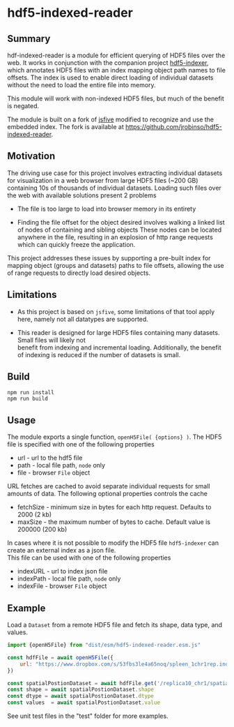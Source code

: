 # hdf5-indexed-reader

## Summary

hdf-indexed-reader is a module for efficient querying of HDF5 files over the web.  It works in 
conjunction with the companion project [hdf5-indexer](https://github.com/jrobinso/hdf5-indexer), which annotates
HDF5 files with an index mapping object path names to file offsets.  The index is used to enable 
direct loading of individual datasets without the need to load the entire file into memory.

This module will work with non-indexed HDF5 files, but much of the benefit is negated.

The module is built on a fork of [jsfive](https://github.com/usnistgov/jsfive)
modified to recognize and use the  embedded index.  The fork is available at
https://github.com/jrobinso/hdf5-indexed-reader.  

## Motivation

The driving use case for this project involves extracting individual datasets for visualization in a web browser
from large HDF5 files (~200 GB) containing 10s of thousands of individual datasets.  Loading such files over
the web with available solutions present 2 problems

* The file is too large to load into browser memory in its entirety

* Finding the file offset for the object desired involves walking a linked list of nodes of containing and sibling objects
  These nodes can be located anywhere in the file, resulting in an explosion of http range requests which can quickly
  freeze the application.

This project addresses these issues by supporting a pre-built index for mapping object (groups and datasets)
paths to file offsets, allowing the use of range requests to directly load desired objects.


## Limitations

* As this project is based on `jsfive`,  some limitations of that tool apply here, namely not all datatypes are supported.

* This reader is designed for large HDF5 files containing many datasets.  Small files will likely not  
benefit from indexing and incremental loading.  Additionally, the benefit of indexing is reduced if the number 
of datasets is small. 

  
## Build

```
npm run install
npm run build
```

## Usage

The module exports a single function, ```openH5File( {options} )```.  The HDF5 file is specified with one of the following
properties

* url - url to the hdf5 file
* path - local file path, `node` only
* file - browser `File` object

URL fetches are cached to avoid separate individual requests for small amounts of data.  The following optional properties controls
the cache

* fetchSize - minimum size in bytes for each http request.  Defaults to 2000  (2 kb)
* maxSize - the maximum number of bytes to cache.  Default value is 200000  (200 kb)

In cases where it is not possible to modify the HDF5 file `hdf5-indexer` can create an external index as a json file.  
This file can be used with one of the following properties

* indexURL - url to index json file
* indexPath - local file path, `node` only
* indexFile - browser `File` object


## Example

Load a `Dataset` from a remote HDF5 file and fetch its shape, data type, and values.

```js
import {openH5File} from "dist/esm/hdf5-indexed-reader.esm.js"

const hdfFile = await openH5File({
    url: "https://www.dropbox.com/s/53fbs3le4a65noq/spleen_1chr1rep.indexed.cndb?dl=0",
})

const spatialPostionDataset = await hdfFile.get('/replica10_chr1/spatial_position/1149')
const shape = await spatialPostionDataset.shape
const dtype = await spatialPostionDataset.dtype
const values  = await spatialPostionDataset.value

```

See unit test files in the "test" folder for more examples.


